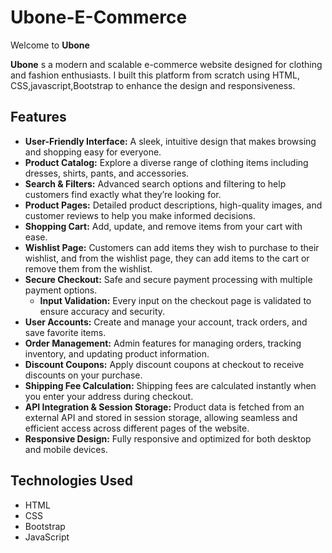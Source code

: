 # Ubone-E-Commerce 

Welcome to **Ubone**

**Ubone** s a modern and scalable e-commerce website designed for clothing and fashion enthusiasts.  I built this platform from scratch using HTML, CSS,javascript,Bootstrap to enhance the design and responsiveness.

## Features

- **User-Friendly Interface:** A sleek, intuitive design that makes browsing and shopping easy for everyone.
- **Product Catalog:** Explore a diverse range of clothing items including dresses, shirts, pants, and accessories.
- **Search & Filters:** Advanced search options and filtering to help customers find exactly what they’re looking for.
- **Product Pages:** Detailed product descriptions, high-quality images, and customer reviews to help you make informed decisions.
- **Shopping Cart:** Add, update, and remove items from your cart with ease.
- **Wishlist Page:** Customers can add items they wish to purchase to their wishlist, and from the wishlist page, they can add items to the cart or remove them from the wishlist.
- **Secure Checkout:** Safe and secure payment processing with multiple payment options.
  - **Input Validation:** Every input on the checkout page is validated to ensure accuracy and security.
- **User Accounts:** Create and manage your account, track orders, and save favorite items.
- **Order Management:** Admin features for managing orders, tracking inventory, and updating product information.
- **Discount Coupons:** Apply discount coupons at checkout to receive discounts on your purchase.
- **Shipping Fee Calculation:** Shipping fees are calculated instantly when you enter your address during checkout.
- **API Integration & Session Storage:** Product data is fetched from an external API and stored in session storage, allowing seamless and efficient access across different pages of the website.
- **Responsive Design:** Fully responsive and optimized for both desktop and mobile devices.

## Technologies Used

- HTML
- CSS
- Bootstrap
- JavaScript

